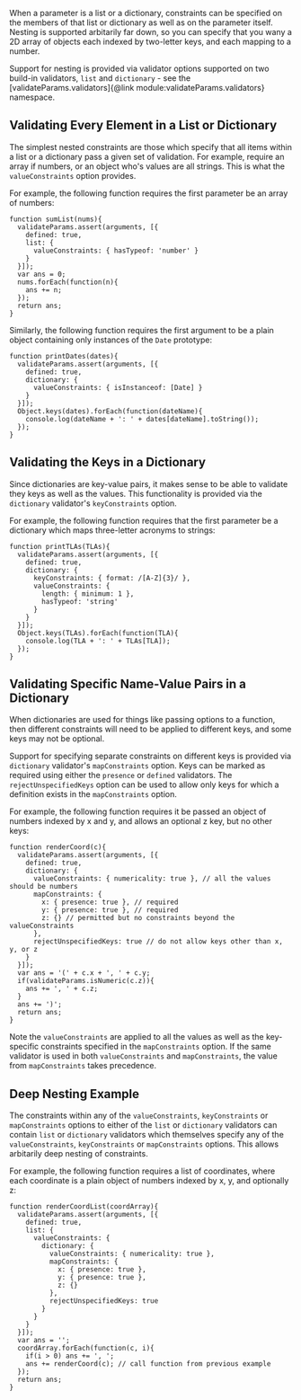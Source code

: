 When a parameter is a list or a dictionary, constraints can be specified on the
members of that list or dictionary as well as on the parameter itself. Nesting
is supported arbitarily far down, so you can specify that you wany a 2D array
of objects each indexed by two-letter keys, and each mapping to a number.

Support for nesting is provided via validator options supported on two build-in
validators, `list` and `dictionary` - see the
[validateParams.validators]{@link module:validateParams.validators} namespace.

## Validating Every Element in a List or Dictionary

The simplest nested constraints are those which specify that all items within
a list or a dictionary pass a given set of validation. For example, require an
array if numbers, or an object who's values are all strings. This is what the
`valueConstraints` option provides.

For example, the following function requires the first parameter be an array
of numbers:

```
function sumList(nums){
  validateParams.assert(arguments, [{
    defined: true,
    list: {
      valueConstraints: { hasTypeof: 'number' }
    }
  }]);
  var ans = 0;
  nums.forEach(function(n){
    ans += n;
  });
  return ans;
}
```

Similarly, the following function requires the first argument to be a plain
object containing only instances of the `Date` prototype:

```
function printDates(dates){
  validateParams.assert(arguments, [{
    defined: true,
    dictionary: {
      valueConstraints: { isInstanceof: [Date] }
    }
  }]);
  Object.keys(dates).forEach(function(dateName){
    console.log(dateName + ': ' + dates[dateName].toString());
  });
}
```

## Validating the Keys in a Dictionary

Since dictionaries are key-value pairs, it makes sense to be able to validate
they keys as well as the values. This functionality is provided via the
`dictionary` validator's `keyConstraints` option.

For example, the following function requires that the first parameter be a
dictionary which maps three-letter acronyms to strings:

```
function printTLAs(TLAs){
  validateParams.assert(arguments, [{
    defined: true,
    dictionary: {
      keyConstraints: { format: /[A-Z]{3}/ },
      valueConstraints: {
        length: { minimum: 1 },
        hasTypeof: 'string'
      }
    }
  }]);
  Object.keys(TLAs).forEach(function(TLA){
    console.log(TLA + ': ' + TLAs[TLA]);
  });
}
```

## Validating Specific Name-Value Pairs in a Dictionary

When dictionaries are used for things like passing options to a function, then
different constraints will need to be applied to different keys, and some keys
may not be optional.

Support for specifying separate constraints on different keys is provided via
`dictionary` validator's `mapConstraints` option. Keys can be marked as required
using either the `presence` or `defined` validators. The `rejectUnspecifiedKeys`
option can be used to allow only keys for which a definition exists in the
`mapConstraints` option.

For example, the following function requires it be passed an object of numbers
indexed by x and y, and allows an optional z key, but no other keys:

```
function renderCoord(c){
  validateParams.assert(arguments, [{
    defined: true,
    dictionary: {
      valueConstraints: { numericality: true }, // all the values should be numbers
      mapConstraints: {
        x: { presence: true }, // required
        y: { presence: true }, // required
        z: {} // permitted but no constraints beyond the valueConstraints
      },
      rejectUnspecifiedKeys: true // do not allow keys other than x, y, or z
    }
  }]);
  var ans = '(' + c.x + ', ' + c.y;
  if(validateParams.isNumeric(c.z)){
    ans += ', ' + c.z;
  }
  ans += ')';
  return ans;
}
```

Note the `valueConstraints` are applied to all the values as well as the
key-specific constraints specified in the `mapConstraints` option. If the same
validator is used in both `valueConstraints` and `mapConstraints`, the value
from `mapConstraints` takes precedence.

## Deep Nesting Example

The constraints within any of the `valueConstraints`, `keyConstraints` or
`mapConstraints` options to either of the `list` or `dictionary` validators can
contain `list` or `dictionary` validators which themselves specify any of the
`valueConstraints`, `keyConstraints` or `mapConstraints` options. This allows
arbitarily deep nesting of constraints.

For example, the following function requires a list of coordinates, where each
coordinate is a plain object of numbers indexed by x, y, and optionally z:

```
function renderCoordList(coordArray){
  validateParams.assert(arguments, [{
    defined: true,
    list: {
      valueConstraints: {
        dictionary: {
          valueConstraints: { numericality: true },
          mapConstraints: {
            x: { presence: true },
            y: { presence: true },
            z: {}
          },
          rejectUnspecifiedKeys: true
        }
      }
    }
  }]);
  var ans = '';
  coordArray.forEach(function(c, i){
    if(i > 0) ans += ', ';
    ans += renderCoord(c); // call function from previous example
  });
  return ans;
}
```